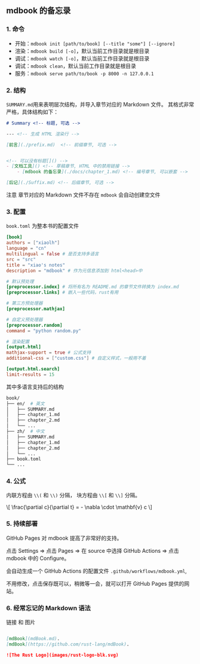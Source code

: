 ## mdbook 的备忘录

### 1. 命令

 - 开始：``` mdbook init [path/to/book] [--title "some"] [--ignore] ```
 - 渲染：``` mdbook build [-o] ```，默认当前工作目录就是根目录
 - 调试：``` mdbook watch [-o] ```，默认当前工作目录就是根目录
 - 调试：``` mdbook clean ```，默认当前工作目录就是根目录
 - 服务：``` mdbook serve path/to/book -p 8000 -n 127.0.0.1 ```

### 2. 结构

``` SUMMARY.md ```用来表明层次结构，并导入章节对应的 Markdown 文件。
其格式非常严格，具体结构如下：

``` markdown 
# Summary <!-- 标题, 可选 -->

--- <!-- 生成 HTML 渲染行 -->

[前言](./prefix.md)  <!-- 前缀章节, 可选 -->


<!-- 可以没有标题[]() -->
- [文档工具]() <!-- 草稿章节, HTML 中的禁用链接 -->
    - [mdbook 的备忘录](./docs/chapter_1.md) <!-- 编号章节, 可以嵌套 -->

[后记](./Suffix.md) <!-- 后缀章节, 可选 -->
``` 

注意 章节对应的 Markdown 文件不存在 ``` mdbook ``` 会自动创建空文件

### 3. 配置
``` book.toml ``` 为整本书的配置文件

``` toml
[book]
authors = ["xiaolh"]
language = "cn"
multilingual = false # 是否支持多语言
src = "src"
title = "xiao's notes"
description = "mdbook" # 作为元信息添加到 html<head>中

# 默认预处理
[preprocessor.index] # 将所有名为 README.md 的章节文件转换为 index.md
[preprocessor.links] # 嵌入一些代码，rust有用

# 第三方预处理器
[preprocessor.mathjax]

# 自定义预处理器
[preprocessor.random]
command = "python random.py"

# 渲染配置
[output.html]
mathjax-support = true # 公式支持
additional-css = ["custom.css"] # 自定义样式，一般用不着

[output.html.search]
limit-results = 15

```

其中多语言支持后的结构
``` bash
book/
├── en/  # 英文
│   ├── SUMMARY.md
│   ├── chapter_1.md
│   ├── chapter_2.md
│   └── ...
├── zh/  # 中文
│   ├── SUMMARY.md
│   ├── chapter_1.md
│   ├── chapter_2.md
│   └── ...
├── book.toml
└── ...
```


### 4. 公式

内联方程由 ```\\(``` 和 ```\\)``` 分隔，
块方程由 ```\\[``` 和 ```\\]``` 分隔。

\\[
 \frac{\partial c}{\partial t} = - \nabla \cdot \mathbf{v} c
\\]

### 5. 持续部署

GitHub Pages 对 mdbook 提高了非常好的支持。

点击 Settings => 点击 Pages => 在 source 中选择 GitHub Actions => 点击 mdbook 中的 Configure。

会自动生成一个 GitHub Actions 的配置文件 ``` .github/workflows/mdbook.yml ```,

不用修改，点击保存既可以，稍微等一会，就可以打开 GitHub Pages 提供的网站。

### 6. 经常忘记的 Markdown 语法

链接 和 图片

``` markdown

[mdBook](mdBook.md).
[mdBook](https://github.com/rust-lang/mdBook). 

![The Rust Logo](images/rust-logo-blk.svg)

```
